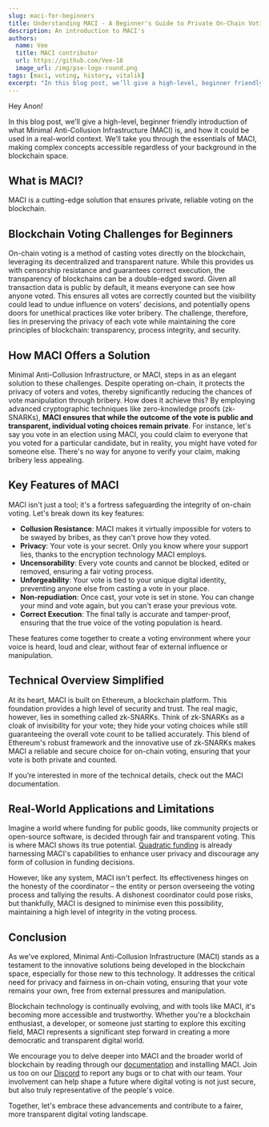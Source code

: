 ```yaml
---
slug: maci-for-beginners
title: Understanding MACI - A Beginner's Guide to Private On-Chain Voting
description: An introduction to MACI's
authors:
  name: Vee
  title: MACI contributor
  url: https://github.com/Vee-18
  image_url: /img/pse-logo-round.png
tags: [maci, voting, history, vitalik]
excerpt: "In this blog post, we’ll give a high-level, beginner friendly introduction of what Minimal Anti-Collusion Infrastructure (MACI) is, and how it could be used in a real-world context. We’ll take you through the essentials of MACI, making complex concepts accessible regardless of your background in the blockchain space."
---
```


Hey Anon!

In this blog post, we’ll give a high-level, beginner friendly introduction of what Minimal Anti-Collusion Infrastructure (MACI) is, and how it could be used in a real-world context. We’ll take you through the essentials of MACI, making complex concepts accessible regardless of your background in the blockchain space.

## What is MACI?

MACI is a cutting-edge solution that ensures private, reliable voting on the blockchain.

## Blockchain Voting Challenges for Beginners

On-chain voting is a method of casting votes directly on the blockchain, leveraging its decentralized and transparent nature. While this provides us with censorship resistance and guarantees correct execution, the transparency of blockchains can be a double-edged sword. Given all transaction data is public by default, it means everyone can see how anyone voted. This ensures all votes are correctly counted but the visibility could lead to undue influence on voters' decisions, and potentially opens doors for unethical practices like voter bribery. The challenge, therefore, lies in preserving the privacy of each vote while maintaining the core principles of blockchain: transparency, process integrity, and security.

## How MACI Offers a Solution

Minimal Anti-Collusion Infrastructure, or MACI, steps in as an elegant solution to these challenges. Despite operating on-chain, it protects the privacy of voters and votes, thereby significantly reducing the chances of vote manipulation through bribery. How does it achieve this? By employing advanced cryptographic techniques like zero-knowledge proofs (zk-SNARKs), **MACI ensures that while the outcome of the vote is public and transparent, individual voting choices remain private**. For instance, let's say you vote in an election using MACI, you could claim to everyone that you voted for a particular candidate, but in reality, you might have voted for someone else. There's no way for anyone to verify your claim, making bribery less appealing.

## Key Features of MACI

MACI isn't just a tool; it's a fortress safeguarding the integrity of on-chain voting. Let's break down its key features:

- **Collusion Resistance**: MACI makes it virtually impossible for voters to be swayed by bribes, as they can't prove how they voted.
- **Privacy**: Your vote is your secret. Only you know where your support lies, thanks to the encryption technology MACI employs.
- **Uncensorability**: Every vote counts and cannot be blocked, edited or removed, ensuring a fair voting process.
- **Unforgeability**: Your vote is tied to your unique digital identity, preventing anyone else from casting a vote in your place.
- **Non-repudiation**: Once cast, your vote is set in stone. You can change your mind and vote again, but you can't erase your previous vote.
- **Correct Execution**: The final tally is accurate and tamper-proof, ensuring that the true voice of the voting population is heard.

These features come together to create a voting environment where your voice is heard, loud and clear, without fear of external influence or manipulation.

## Technical Overview Simplified

At its heart, MACI is built on Ethereum, a blockchain platform. This foundation provides a high level of security and trust. The real magic, however, lies in something called zk-SNARKs. Think of zk-SNARKs as a cloak of invisibility for your vote; they hide your voting choices while still guaranteeing the overall vote count to be tallied accurately. This blend of Ethereum's robust framework and the innovative use of zk-SNARKs makes MACI a reliable and secure choice for on-chain voting, ensuring that your vote is both private and counted.

If you’re interested in more of the technical details, check out the MACI documentation.

## Real-World Applications and Limitations

Imagine a world where funding for public goods, like community projects or open-source software, is decided through fair and transparent voting. This is where MACI shows its true potential. [Quadratic funding](https://qf.pse.dev/quadratic-funding) is already harnessing MACI's capabilities to enhance user privacy and discourage any form of collusion in funding decisions.

However, like any system, MACI isn't perfect. Its effectiveness hinges on the honesty of the coordinator – the entity or person overseeing the voting process and tallying the results. A dishonest coordinator could pose risks, but thankfully, MACI is designed to minimise even this possibility, maintaining a high level of integrity in the voting process.

## Conclusion

As we've explored, Minimal Anti-Collusion Infrastructure (MACI) stands as a testament to the innovative solutions being developed in the blockchain space, especially for those new to this technology. It addresses the critical need for privacy and fairness in on-chain voting, ensuring that your vote remains your own, free from external pressures and manipulation.

Blockchain technology is continually evolving, and with tools like MACI, it's becoming more accessible and trustworthy. Whether you're a blockchain enthusiast, a developer, or someone just starting to explore this exciting field, MACI represents a significant step forward in creating a more democratic and transparent digital world.

We encourage you to delve deeper into MACI and the broader world of blockchain by reading through our [documentation](https://maci.pse.dev/docs/introduction) and installing MACI. Join us too on our [Discord](https://discord.com/invite/sF5CT5rzrR) to report any bugs or to chat with our team. Your involvement can help shape a future where digital voting is not just secure, but also truly representative of the people's voice.

Together, let's embrace these advancements and contribute to a fairer, more transparent digital voting landscape.

